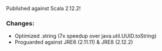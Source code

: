 Published against Scala 2.12.2!

### Changes:
- Optimized .string (7x speedup over java.util.UUID.toString)
- Proguarded against JRE6 (2.11.11) & JRE8 (2.12.2)
